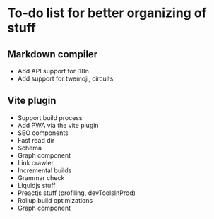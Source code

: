 # To-do list for better organizing of stuff

## Markdown compiler

- Add API support for i18n
- Add support for twemoji, circuits

## Vite plugin

- Support build process
- Add PWA via the vite plugin
- SEO components
- Fast read dir
- Schema
- Graph component
- Link crawler
- Incremental builds
- Grammar check
- Liquidjs stuff
- Preactjs stuff (profiling, devToolsInProd)
- Rollup build optimizations
- Graph component
